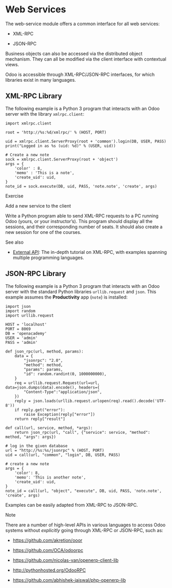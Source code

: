 # Web Services

The web-service module offers a common interface for all web services:

  * XML-RPC

  * JSON-RPC

Business objects can also be accessed via the distributed object mechanism.
They can all be modified via the client interface with contextual views.

Odoo is accessible through XML-RPC/JSON-RPC interfaces, for which libraries
exist in many languages.

## XML-RPC Library

The following example is a Python 3 program that interacts with an Odoo server
with the library `xmlrpc.client`:

    
    
    import xmlrpc.client
    
    root = 'http://%s:%d/xmlrpc/' % (HOST, PORT)
    
    uid = xmlrpc.client.ServerProxy(root + 'common').login(DB, USER, PASS)
    print("Logged in as %s (uid: %d)" % (USER, uid))
    
    # Create a new note
    sock = xmlrpc.client.ServerProxy(root + 'object')
    args = {
        'color' : 8,
        'memo' : 'This is a note',
        'create_uid': uid,
    }
    note_id = sock.execute(DB, uid, PASS, 'note.note', 'create', args)
    

Exercise

Add a new service to the client

Write a Python program able to send XML-RPC requests to a PC running Odoo
(yours, or your instructor’s). This program should display all the sessions,
and their corresponding number of seats. It should also create a new session
for one of the courses.

See also

  * [External API](../reference/external_api.html): The in-depth tutorial on XML-RPC, with examples spanning multiple programming languages.

## JSON-RPC Library

The following example is a Python 3 program that interacts with an Odoo server
with the standard Python libraries `urllib.request` and `json`. This example
assumes the **Productivity** app (`note`) is installed:

    
    
    import json
    import random
    import urllib.request
    
    HOST = 'localhost'
    PORT = 8069
    DB = 'openacademy'
    USER = 'admin'
    PASS = 'admin'
    
    def json_rpc(url, method, params):
        data = {
            "jsonrpc": "2.0",
            "method": method,
            "params": params,
            "id": random.randint(0, 1000000000),
        }
        req = urllib.request.Request(url=url, data=json.dumps(data).encode(), headers={
            "Content-Type":"application/json",
        })
        reply = json.loads(urllib.request.urlopen(req).read().decode('UTF-8'))
        if reply.get("error"):
            raise Exception(reply["error"])
        return reply["result"]
    
    def call(url, service, method, *args):
        return json_rpc(url, "call", {"service": service, "method": method, "args": args})
    
    # log in the given database
    url = "http://%s:%s/jsonrpc" % (HOST, PORT)
    uid = call(url, "common", "login", DB, USER, PASS)
    
    # create a new note
    args = {
        'color': 8,
        'memo': 'This is another note',
        'create_uid': uid,
    }
    note_id = call(url, "object", "execute", DB, uid, PASS, 'note.note', 'create', args)
    

Examples can be easily adapted from XML-RPC to JSON-RPC.

Note

There are a number of high-level APIs in various languages to access Odoo
systems without _explicitly_ going through XML-RPC or JSON-RPC, such as:

  * <https://github.com/akretion/ooor>

  * <https://github.com/OCA/odoorpc>

  * <https://github.com/nicolas-van/openerp-client-lib>

  * <http://pythonhosted.org/OdooRPC>

  * <https://github.com/abhishek-jaiswal/php-openerp-lib>

